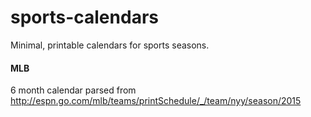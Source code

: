 # sports-calendars
Minimal, printable calendars for sports seasons.

#### MLB
6 month calendar parsed from http://espn.go.com/mlb/teams/printSchedule/_/team/nyy/season/2015